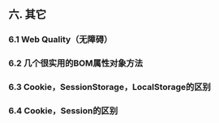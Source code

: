 ## 六. 其它
### 6.1 Web Quality（无障碍）
### 6.2 几个很实用的BOM属性对象方法
### 6.3 Cookie，SessionStorage，LocalStorage的区别
### 6.4 Cookie，Session的区别